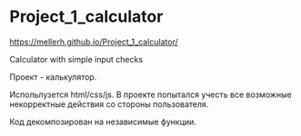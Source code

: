 # Project_1_calculator

https://mellerh.github.io/Project_1_calculator/

Сalculator with simple input checks

Проект - калькулятор.

Испольлузется html/css/js.
В проекте попытался учесть все возможные некорректные действия со стороны пользователя.

Код декомпозирован на независимые функции.
